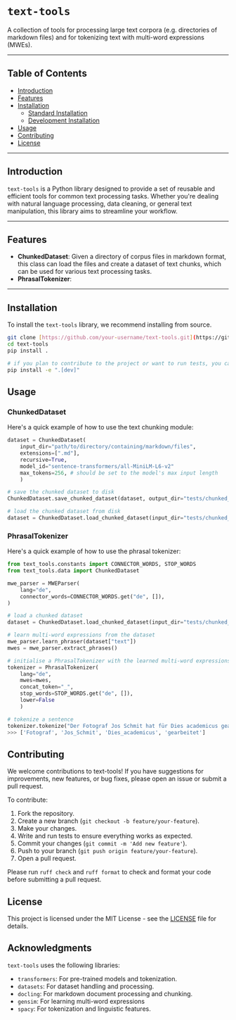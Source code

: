 # `text-tools`

A collection of tools for processing large text corpora (e.g. directories of markdown files) and for tokenizing text with multi-word expressions (MWEs).

---

## Table of Contents

- [Introduction](#introduction)
- [Features](#features)
- [Installation](#installation)
  - [Standard Installation](#standard-installation)
  - [Development Installation](#development-installation)
- [Usage](#usage)
- [Contributing](#contributing)
- [License](#license)

---

## Introduction

`text-tools` is a Python library designed to provide a set of reusable and efficient tools for common text processing tasks. Whether you're dealing with natural language processing, data cleaning, or general text manipulation, this library aims to streamline your workflow.

---

## Features

- **ChunkedDataset**: Given a directory of corpus files in markdown format, this class can load the files and create a dataset of text chunks, which can be used for various text processing tasks.
- **PhrasalTokenizer**: 

---

## Installation

To install the `text-tools` library, we recommend installing from source.

```bash
git clone [https://github.com/your-username/text-tools.git](https://github.com/your-username/text-tools.git)
cd text-tools
pip install .

# if you plan to contribute to the project or want to run tests, you can install the development dependencies:
pip install -e ".[dev]"
```

## Usage

### ChunkedDataset

Here's a quick example of how to use the text chunking module:

```python
dataset = ChunkedDataset(
    input_dir="path/to/directory/containing/markdown/files",
    extensions=[".md"],
    recursive=True,
    model_id="sentence-transformers/all-MiniLM-L6-v2"
    max_tokens=256, # should be set to the model's max input length
    )

# save the chunked dataset to disk
ChunkedDataset.save_chunked_dataset(dataset, output_dir="tests/chunked_data")

# load the chunked dataset from disk
dataset = ChunkedDataset.load_chunked_dataset(input_dir="tests/chunked_data")
```

### PhrasalTokenizer

Here's a quick example of how to use the phrasal tokenizer:

```python
from text_tools.constants import CONNECTOR_WORDS, STOP_WORDS
from text_tools.data import ChunkedDataset

mwe_parser = MWEParser(
    lang="de",
    connector_words=CONNECTOR_WORDS.get("de", []),
)

# load a chunked dataset
dataset = ChunkedDataset.load_chunked_dataset(input_dir="tests/chunked_data")

# learn multi-word expressions from the dataset
mwe_parser.learn_phraser(dataset["text"])
mwes = mwe_parser.extract_phrases()

# initialise a PhrasalTokenizer with the learned multi-word expressions
tokenizer = PhrasalTokenizer(
    lang="de", 
    mwes=mwes, 
    concat_token="_", 
    stop_words=STOP_WORDS.get("de", []),
    lower=False
    )

# tokenize a sentence
tokenizer.tokenize("Der Fotograf Jos Schmit hat für Dies academicus gearbeitet.")
>>> ['Fotograf', 'Jos_Schmit', 'Dies_academicus', 'gearbeitet']
```

## Contributing

We welcome contributions to text-tools! If you have suggestions for improvements, new features, or bug fixes, please open an issue or submit a pull request.

To contribute:

1. Fork the repository.
2. Create a new branch (`git checkout -b feature/your-feature`).
3. Make your changes.
4. Write and run tests to ensure everything works as expected.
5. Commit your changes (`git commit -m 'Add new feature'`).
6. Push to your branch (`git push origin feature/your-feature`).
7. Open a pull request.

Please run `ruff check` and `ruff format` to check and format your code before submitting a pull request.

## License

This project is licensed under the MIT License - see the [LICENSE](LICENSE) file for details.

## Acknowledgments

`text-tools` uses the following libraries:

- `transformers`: For pre-trained models and tokenization.
- `datasets`: For dataset handling and processing.
- `docling`: For markdown document processing and chunking.
- `gensim`: For learning multi-word expressions
- `spacy`: For tokenization and linguistic features.
